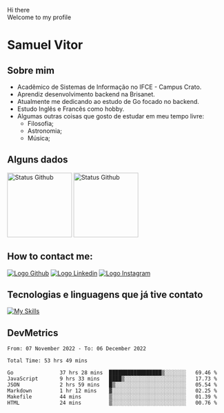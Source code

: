 Hi there<br/>
Welcome to my profile

# Samuel Vitor

## Sobre mim

- Acadêmico de Sistemas de Informação no IFCE - Campus Crato.
- Aprendiz desenvolvimento backend na Brisanet.
- Atualmente me dedicando ao estudo de Go focado no backend.
- Estudo Inglês e Francês como hobby.
- Algumas outras coisas que gosto de estudar em meu tempo livre:
  - Filosofia;
  - Astronomia;
  - Música;

## Alguns dados
<img src="https://github-readme-stats.vercel.app/api?username=TheSamuelVitor&theme=dracula&show_icons=true" alt="Status Github" height="150rem">
<img src="https://github-readme-stats.vercel.app/api/top-langs/?username=TheSamuelVitor&layout=compact&theme=dracula" alt="Status Github" height="150rem">

## How to contact me:

[![Logo Github](https://skillicons.dev/icons?i=github)](https://github.com/TheSamuelVitor)
[![Logo Linkedin](https://skillicons.dev/icons?i=linkedin)](https://www.linkedin.com/in/samuel-vitor-b07566202/)
[![Logo Instagram](https://skillicons.dev/icons?i=instagram)](https://www.linkedin.com/in/samuel-vitor-b07566202/)

## Tecnologias e linguagens que já tive contato

[![My Skills](https://skillicons.dev/icons?i=go,react,angular,c,cpp,js,html,css,git,postgres,python,vscode,linux)](https://skillicons.dev)

## DevMetrics

<!--START_SECTION:waka-->

```text
From: 07 November 2022 - To: 06 December 2022

Total Time: 53 hrs 49 mins

Go               37 hrs 28 mins  █████████████████▒░░░░░░░   69.46 %
JavaScript       9 hrs 33 mins   ████▒░░░░░░░░░░░░░░░░░░░░   17.73 %
JSON             2 hrs 59 mins   █▒░░░░░░░░░░░░░░░░░░░░░░░   05.54 %
Markdown         1 hr 12 mins    ▓░░░░░░░░░░░░░░░░░░░░░░░░   02.25 %
Makefile         44 mins         ▒░░░░░░░░░░░░░░░░░░░░░░░░   01.39 %
HTML             24 mins         ▒░░░░░░░░░░░░░░░░░░░░░░░░   00.76 %
```

<!--END_SECTION:waka-->
